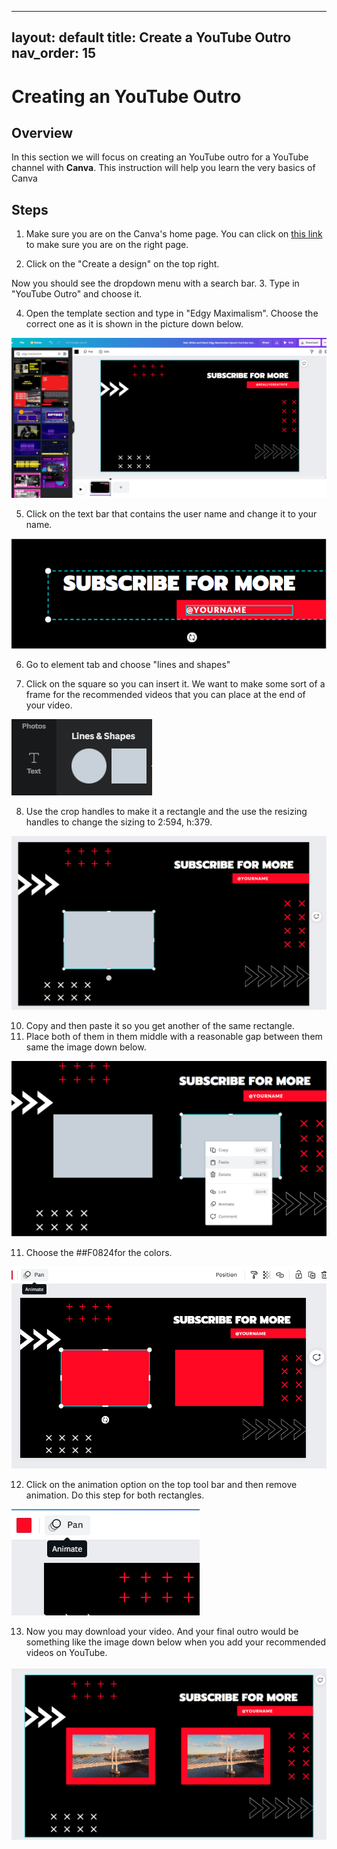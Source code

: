 
---
layout: default
title: Create a YouTube Outro
nav_order: 15
---


# Creating an YouTube Outro 

## Overview

In this section we will focus on creating an YouTube outro for a YouTube channel with **Canva**. This instruction will help you learn the very basics of Canva

## Steps

1. Make sure you are on the Canva's home page. 
 You can click on [this link](https://www.canva.com/) to make sure you are on the right page.
 

2. Click on the "Create a design" on the top right.

Now you should see the dropdown menu with a search bar.
3. Type in "YouTube Outro" and choose it.

4. Open the template section and type in "Edgy Maximalism". Choose the correct one as it is shown in the picture down below.

![template](https://github.com/yoyochen68/Ryan-Yoyo/blob/gh-pages/assets/images/outro/template.png?raw=true)

5. Click on the text bar that contains the user name and change it to your name. 

![yourname](https://github.com/yoyochen68/Ryan-Yoyo/blob/gh-pages/assets/images/outro/yourname.png?raw=true)

6. Go to element tab and choose "lines and shapes"

7. Click on the square so you can insert it.
We want to make some sort of a frame for the recommended videos that you can place at the end of your video.

![square](https://github.com/yoyochen68/Ryan-Yoyo/blob/gh-pages/assets/images/outro/square.png?raw=true)

8. Use the crop handles to make it a rectangle and the use the resizing handles to change the sizing to 2:594, h:379.

![rectangle](https://github.com/yoyochen68/Ryan-Yoyo/blob/gh-pages/assets/images/outro/rectangle.png?raw=true)

10. Copy and then paste it so you get another of the same rectangle.
11. Place both of them in them middle with a reasonable gap between them same the image down below.

![paste](https://github.com/yoyochen68/Ryan-Yoyo/blob/gh-pages/assets/images/outro/paste.png?raw=true)

11. Choose the ##F0824for the colors.

![red](https://github.com/yoyochen68/Ryan-Yoyo/blob/gh-pages/assets/images/outro/red.png?raw=true)

12. Click on the animation option on the top tool bar and then remove animation.
Do this step for both rectangles.

![animation](https://github.com/yoyochen68/Ryan-Yoyo/blob/gh-pages/assets/images/outro/animate.png?raw=true)

13. Now you may download your video. And your final outro would be something like the image down below when you add your recommended videos on YouTube.

![final](https://github.com/yoyochen68/Ryan-Yoyo/blob/gh-pages/assets/images/outro/final.png?raw=true)




